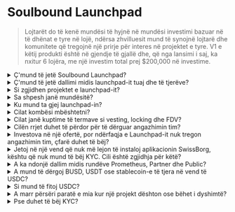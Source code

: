 # Soulbound Launchpad

> Lojtarët do të kenë mundësi të hyjnë në mundësi investimi bazuar në të dhënat e tyre në lojë, ndërsa zhvilluesit mund të synojnë lojtarë dhe komunitete që tregojnë një prirje për interes në projektet e tyre. V1 e këtij produkti është në gjendje të gjallë dhe, që nga lansimi i saj, ka nxitur 6 lojëra, me një investim total prej $200,000 në investime.

<details>

<summary>Ç'mund të jetë Soulbound Launchpad?</summary>

Soulbound Launchpad është një platformë që lidh lojtarët me lojëra që po mblidhin kapital bazuar në identitetin e tyre dixhital. Ajo mundëson zhvilluesve të lojërave të synojnë lojtarë specifikë duke përdorur identitetin e tyre dixhital dhe të mblidhin fonde.

</details>

<details>

<summary>Ç'mund të jetë dallimi midis launchpad-it tuaj dhe të tjerëve?</summary>

Lojtarët që janë të lidhur me Soulbound launchpad përmes rrjetit të kredencialeve kanë qasje në ofertat e përshtatura sipas kredencialeve të tyre në lojë. Kjo do të thotë se një lojtar FPS ka më shumë gjasa të marrë një mundësi lidhur me lojërat FPS.

</details>

<details>

<summary>Si zgjidhen projektet e launchpad-it?</summary>

Këshilli i investimeve kryen një proces të hollësishëm të vlerësimit të rreptë në shumë faza, që përfundon me një raport të hollësishëm. Në tregun privat (Venture Capitalist, Business Angels), ne mbajmë disa nga raportet më të hollësishme dhe të detajuara të vlerësimit të rreptë në sektorin GameFi.

</details>

<details>

<summary>Sa shpesh janë mundësitë?</summary>

Aftësia jonë për të pranuar projekte varet plotësisht nga cilësia e ofertave tona. Prandaj, ne marrim në konsideratë vetëm projekte që përmbushin standarde të larta cilësie.

</details>

<details>

<summary>Ku mund ta gjej launchpad-in?</summary>

Mund të gjeni launchpad-in [këtu](https://launchpad.xborg.com/).

</details>

<details>

<summary>Cilat kombësi mbështetni?</summary>

Ne mbështesim vendet që mbështeten nga SwissBorg. Lista e plotë mund të gjendet këtu: [https://swissborg.com/supported-countries](https://swissborg.com/supported-countries)

</details>

<details>

<summary>Cilat janë kuptime të termave si vesting, locking dhe FDV?</summary>

* **Vesting** nënkupton periudhën gjatë të cilës tokenët shpërndahen
* **Locked** nënkupton periudhën gjatë të cilës tokenët janë të mbyllur
* **FDV** nënkupton vlerësimin e një tokeni, i llogaritur duke shumëzuar çmimin e tij me furnizimin maksimal. (Fully Diluted Valuation)

</details>

<details>

<summary>Cilën rrjet duhet të përdor për të dërguar angazhimin tim?</summary>

Angazhimi është në USDC. XBorg Launchpad mbështet Arbitrum, Avalanche, Optimism, Polygon dhe Binance Smart Chain. Sigurohuni të verifikoni rrjetet e kompatibël para lansimit.

</details>

<details>

<summary>Investova në një ofertë, por ndërfaqja e Launchpad-it nuk tregon angazhimin tim, çfarë duhet të bëj?</summary>

Nëse launchpad-i nuk tregon angazhimin, ju lutemi hapni një biletë ndihmëse në Discord.

</details>

<details>

<summary>Jetoj në një vend që nuk më lejon të instaloj aplikacionin SwissBorg, kështu që nuk mund të bëj KYC. Cili është zgjidhja për këtë?</summary>

Aktualisht, ne mbështesim vetëm kombësitë që janë në dispozicion në aplikacionin SwissBorg. XBorg po punon aktivisht për të zgjeruar rrjetin e tij, dhe me kalimin e kohës më shumë rajone dhe kombësi do të kualifikohen për KYC.

</details>

<details>

<summary>A ka ndonjë dallim midis rundëve Prometheus, Partner dhe Public?</summary>

Rundët në të cilat përdoruesit janë të kualifikuar ndryshojnë sipas demografisë së tyre. Mbajtësit e Prometheus marrin avantazhet më të mëdha dhe nuk duhet të paguajnë tarifa, ndërsa rundët e tjera kanë tarifa dhe madhësi alokimesh të ndryshme.

</details>

<details>

<summary>A mund të dërgoj BUSD, USDT ose stablecoin-e të tjera në vend të USDC?</summary>

Aktualisht, ne mbështesim vetëm USDC.

</details>

<details>

<summary>Si mund të fitoj USDC?</summary>

SwissBorg është një nga opsionet më të mira për të fituar USDC nga kriptovalutat e tjera ose fiat.

</details>

<details>

<summary>A marr përsëri paratë e mia kur një projekt dështon ose bëhet i dyshimtë?</summary>

Ne kryejmë vlerësim të hollësishëm të mundësive të launchpad-it të XBorg për të kufizuar numrin e projekteve që dështojnë.

Nuk do të zbatohet rimbursim nëse vlerësohet se faji është i investitorëve.

</details>

<details>

<summary>Pse duhet të bëj KYC?</summary>

Për të përputhur me juridiksionin e duhur në lidhje me launchpad-et, XBorg.

</details>